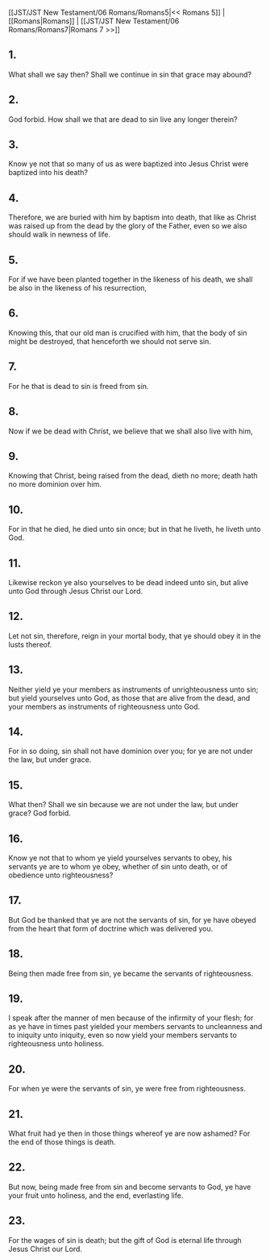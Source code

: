 [[JST/JST New Testament/06 Romans/Romans5|<< Romans 5]] | [[Romans|Romans]] | [[JST/JST New Testament/06 Romans/Romans7|Romans 7 >>]]
## 1.
What shall we say then? Shall we continue in sin that grace may abound?
## 2.
God forbid. How shall we that are dead to sin live any longer therein?
## 3.
Know ye not that so many of us as were baptized into Jesus Christ were baptized into his death?
## 4.
Therefore, we are buried with him by baptism into death, that like as Christ was raised up from the dead by the glory of the Father, even so we also should walk in newness of life.
## 5.
For if we have been planted together in the likeness of his death, we shall be also in the likeness of his resurrection,
## 6.
Knowing this, that our old man is crucified with him, that the body of sin might be destroyed, that henceforth we should not serve sin.
## 7.
For he that is dead to sin is freed from sin.
## 8.
Now if we be dead with Christ, we believe that we shall also live with him,
## 9.
Knowing that Christ, being raised from the dead, dieth no more; death hath no more dominion over him.
## 10.
For in that he died, he died unto sin once; but in that he liveth, he liveth unto God.
## 11.
Likewise reckon ye also yourselves to be dead indeed unto sin, but alive unto God through Jesus Christ our Lord.
## 12.
Let not sin, therefore, reign in your mortal body, that ye should obey it in the lusts thereof.
## 13.
Neither yield ye your members as instruments of unrighteousness unto sin; but yield yourselves unto God, as those that are alive from the dead, and your members as instruments of righteousness unto God.
## 14.
For in so doing, sin shall not have dominion over you; for ye are not under the law, but under grace.
## 15.
What then? Shall we sin because we are not under the law, but under grace? God forbid.
## 16.
Know ye not that to whom ye yield yourselves servants to obey, his servants ye are to whom ye obey, whether of sin unto death, or of obedience unto righteousness?
## 17.
But God be thanked that ye are not the servants of sin, for ye have obeyed from the heart that form of doctrine which was delivered you.
## 18.
Being then made free from sin, ye became the servants of righteousness.
## 19.
I speak after the manner of men because of the infirmity of your flesh; for as ye have in times past yielded your members servants to uncleanness and to iniquity unto iniquity, even so now yield your members servants to righteousness unto holiness.
## 20.
For when ye were the servants of sin, ye were free from righteousness.
## 21.
What fruit had ye then in those things whereof ye are now ashamed? For the end of those things is death.
## 22.
But now, being made free from sin and become servants to God, ye have your fruit unto holiness, and the end, everlasting life.
## 23.
For the wages of sin is death; but the gift of God is eternal life through Jesus Christ our Lord.

